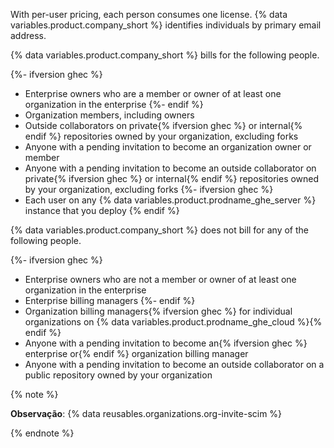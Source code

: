 With per-user pricing, each person consumes one license. {% data variables.product.company_short %} identifies individuals by primary email address.

{% data variables.product.company_short %} bills for the following people.

{%- ifversion ghec %}
- Enterprise owners who are a member or owner of at least one organization in the enterprise
{%- endif %}
- Organization members, including owners
- Outside collaborators on private{% ifversion ghec %} or internal{% endif %} repositories owned by your organization, excluding forks
- Anyone with a pending invitation to become an organization owner or member
- Anyone with a pending invitation to become an outside collaborator on private{% ifversion ghec %} or internal{% endif %} repositories owned by your organization, excluding forks
{%- ifversion ghec %}
- Each user on any {% data variables.product.prodname_ghe_server %} instance that you deploy
{% endif %}

{% data variables.product.company_short %} does not bill for any of the following people.

{%- ifversion ghec %}
- Enterprise owners who are not a member or owner of at least one organization in the enterprise
- Enterprise billing managers
{%- endif %}
- Organization billing managers{% ifversion ghec %} for individual organizations on {% data variables.product.prodname_ghe_cloud %}{% endif %}
- Anyone with a pending invitation to become an{% ifversion ghec %} enterprise or{% endif %} organization billing manager
- Anyone with a pending invitation to become an outside collaborator on a public repository owned by your organization

{% note %}

**Observação**: {% data reusables.organizations.org-invite-scim %}

{% endnote %}
